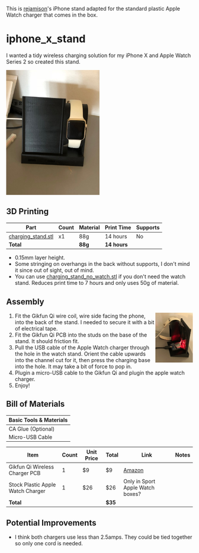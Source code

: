 This is [rejamison](https://github.com/rejamison/iphone_x_stand)'s iPhone stand
adapted for the standard plastic Apple Watch charger that comes in the box.


# iphone_x_stand

I wanted a tidy wireless charging solution for my iPhone X and Apple Watch Series 2 so created this stand.

<img src="front_assembled.jpg" width="50%" />

## 3D Printing

|Part|Count|Material|Print Time|Supports|
|---|---|---|---|---|
|[charging_stand.stl](charging_stand.stl)|x1|88g|14 hours|No|
|**Total**| |**88g**|**14 hours**| |

* 0.15mm layer height.
* Some stringing on overhangs in the back without supports, I don't mind it since out of sight, out of mind.
* You can use [charging_stand_no_watch.stl](charging_stand_no_watch.stl) if you don't need the watch stand.  Reduces print time to 7 hours and only uses 50g of material.

## Assembly

<img src="rear_assembled.jpg" width="20%" align="right"/>

1. Fit the Gikfun Qi wire coil, wire side facing the phone, into the back of the stand.  I needed to secure it with a bit of electrical tape.
1. Fit the Gikfun Qi PCB into the studs on the base of the stand.  It should friction fit.
1. Pull the USB cable of the Apple Watch charger through the hole in the watch stand.  Orient the cable upwards into the channel cut for it, then press the charging base into the hole.  It may take a bit of force to pop in.
1. Plugin a micro-USB cable to the Gikfun Qi and plugin the apple watch charger.
1. Enjoy!

## Bill of Materials

|Basic Tools & Materials|
|---|
|CA Glue (Optional)|
|Micro-USB Cable|

|Item|Count|Unit Price|Total|Link|Notes|
|---|---|---|---|---|---|
|Gikfun Qi Wireless Charger PCB|1|$9|$9|[Amazon](https://www.amazon.com/gp/product/B073W7P5T8/ref=oh_aui_detailpage_o03_s00?ie=UTF8&psc=1)||
|Stock Plastic Apple Watch Charger|1|$26|$26|Only in Sport Apple Watch boxes?||
|**Total**| | |**$35**|||
## Potential Improvements

* I think both chargers use less than 2.5amps.  They could be tied together so only one cord is needed.
